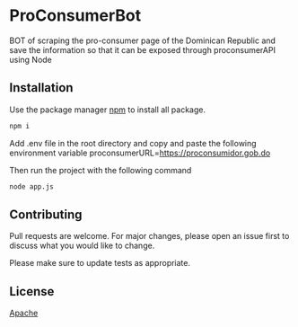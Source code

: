 # ProConsumerBot

BOT of scraping the pro-consumer page of the Dominican Republic and save the information so that it can be exposed through proconsumerAPI using Node

## Installation

Use the package manager [npm](https://www.npmjs.com/get-npm) to install all package.

```bash
npm i
```
Add .env file in the root directory and copy and paste the following environment variable proconsumerURL=https://proconsumidor.gob.do

Then run the project with the following command

```bash
node app.js
```

## Contributing
Pull requests are welcome. For major changes, please open an issue first to discuss what you would like to change.

Please make sure to update tests as appropriate.

## License
[Apache](http://www.apache.org/licenses/LICENSE-2.0)